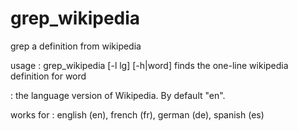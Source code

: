 # grep_wikipedia
grep a definition from wikipedia

usage :
grep_wikipedia [-l lg] [-h|word]
finds the one-line wikipedia definition for word <word>

 <lg> : the language version of Wikipedia. By default "en".
   
 works for : english (en), french (fr), german (de), spanish (es)
